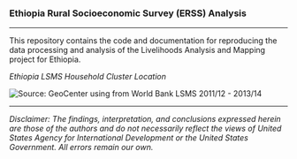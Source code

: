 ### Ethiopia Rural Socioeconomic Survey (ERSS) Analysis   
---  

This repository contains the code and documentation for reproducing the data processing and analysis of the Livelihoods Analysis and Mapping project for Ethiopia.
  
*Ethiopia LSMS Household Cluster Location*
<p><img src="https://cloud.githubusercontent.com/assets/5873344/8703952/04272b18-2aee-11e5-990d-c56375b5729f.PNG" alt="Source: GeoCenter using from World Bank LSMS 2011/12 - 2013/14" align="middle"></p>


---  
*Disclaimer: The findings, interpretation, and conclusions expressed herein are those of the authors and do not necessarily reflect the views of United States Agency for International Development or the United States Government. All errors remain our own.*  
